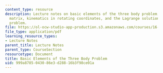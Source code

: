 ```yaml
---
content_type: resource
description: Lecture notes on basic elements of the three body problem, the rotation
  matrix, kinematics in rotating coordinates, and the Lagrange solutions of the three-body
  problem.
file: https://ol-ocw-studio-app-production.s3.amazonaws.com/courses/16-346-astrodynamics-fall-2008/999a8785043086e3d28816b3f98ce01a_lec_24.pdf
file_type: application/pdf
learning_resource_types:
- Lecture Notes
parent_title: Lecture Notes
parent_type: CourseSection
resourcetype: Document
title: Basic Elements of the Three Body Problem
uid: 999a8785-0430-86e3-d288-16b3f98ce01a
---
```

